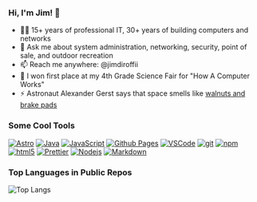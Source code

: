 ### Hi, I'm Jim! 👋

- 👨‍🦳 15+ years of professional IT, 30+ years of building computers and networks 
- 💬 Ask me about system administration, networking, security, point of sale, and outdoor recreation
- 📫 Reach me anywhere: @jimdiroffii
- 🥇 I won first place at my 4th Grade Science Fair for "How A Computer Works"
- ⚡ Astronaut Alexander Gerst says that space smells like [walnuts and brake pads](https://x.com/Astro_Alex/status/499938356516880384?s=20)

### Some Cool Tools

[![Astro](https://img.shields.io/badge/Astro-0C1222?style=flat-square&logo=astro&logoColor=white)](https://astro.build)
[![Java](https://img.shields.io/badge/java-%23ED8B00.svg?style=flat-square&logo=openjdk&logoColor=white)]()
[![JavaScript](https://img.shields.io/badge/JavaScript-323330?style=flat-square&logo=javascript&logoColor=white)]()
[![Github Pages](https://img.shields.io/badge/GitHub%20Pages-222222?style=flat-square&logo=GitHub%20Pages&logoColor=white)]()
[![VSCode](https://img.shields.io/badge/VSCode-0078D4?style=flat-square&logo=visual%20studio%20code&logoColor=white)]()
[![git](https://img.shields.io/badge/-Git-F05032?style=flat-square&logo=git&logoColor=white)]()
[![npm](https://img.shields.io/badge/-NPM-CB3837?style=flat-square&logo=npm&logoColor=white)]()
[![html5](https://img.shields.io/badge/-HTML5-E34F26?style=flat-square&logo=html5&logoColor=white)]()
[![Prettier](https://img.shields.io/badge/-Prettier-F7B93E?style=flat-square&logo=prettier&logoColor=white)]()
[![Nodejs](https://img.shields.io/badge/-Nodejs-43853d?style=flat-square&logo=Node.js&logoColor=white)]()
[![Markdown](https://img.shields.io/badge/markdown-%23000000.svg?style=flat-square&logo=markdown&logoColor=white)]()

### Top Languages in Public Repos

 ![Top Langs](https://github-readme-stats.vercel.app/api/top-langs/?username=jimdiroffii&layout=compact)
